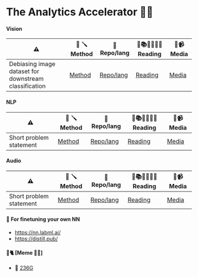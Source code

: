 # The Analytics Accelerator 🚀🦾

#### Vision
| ⚠️ | 🧮 🪛 Method | 🎁 Repo/lang | 📰📚👨‍🎓👩‍🎓 Reading | 📰📹 Media |
| ------------- | ------------- | ------------- | ------------- |  ------------- |
| Debiasing image dataset for downstream classification | [Method]( X ) | [Repo/lang]( X )| [Reading]( X ) | [Media]( X ) |


#### NLP

| ⚠️ | 🧮 🪛 Method | 🎁 Repo/lang | 📰📚👨‍🎓👩‍🎓 Reading | 📰📹 Media |
| ------------- | ------------- | ------------- | ------------- |  ------------- |
| Short problem statement | [Method]( X ) | [Repo/lang]( X )| [Reading]( X ) | [Media]( X ) |



#### Audio
| ⚠️ | 🧮 🪛 Method | 🎁 Repo/lang | 📰📚👨‍🎓👩‍🎓 Reading | 📰📹 Media |
| ------------- | ------------- | ------------- | ------------- |  ------------- |
| Short problem statement | [Method]( X ) | [Repo/lang]( X )| [Reading]( X ) | [Media]( X ) |


#### 🔮 For finetuning your own NN 
- https://nn.labml.ai/
- https://distill.pub/


#### 


#### 🤖🐈 [Meme 🔌🔌]
- 🖖 [236G](https://cs236g.stanford.edu/memes/1/)

